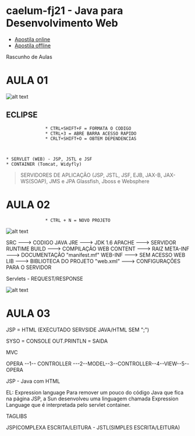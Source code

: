 # caelum-fj21 - Java para Desenvolvimento Web

* [Apostila online](https://www.caelum.com.br/apostila-java-web/) 
* [Apostila offline](https://www.caelum.com.br/download/caelum-java-web-fj21.pdf) 

Rascunho de Aulas

 # AULA 01

![alt text](https://www.caelum.com.br/apostila-java-web/imagens/jdbc/driver-manager.png "TESTE")
               
## ECLIPSE
                   * CTRL+SHIFT+F = FORMATA O CODIGO
                   * CTRL+3 = ABRE BARRA ACESSO RAPIDO
                   * CRLT+SHIFT+O = OBTEM DEPENDENCIAS



    * SERVLET (WEB) - JSP, JSTL e JSF
    * CONTAINER (Tomcat, Widyfly)
                    
                    
 > SERVIDORES DE APLICAÇÃO (JSP, JSTL, JSF, EJB, JAX-B, JAX-WS(SOAP), JMS e JPA
 > Glassfish, Jboss e Websphere


 # AULA 02


                   * CTRL + N = NOVO PROJETO
                   
                   
![alt text](https://www.caelum.com.br/apostila-java-web/imagens/novo-projeto/estrutura-pastas.png "TESTE")

SRC         ---> CODIGO JAVA
JRE         ---> JDK 1.6
APACHE      ---> SERVIDOR RUNTIME
BUILD       ---> COMPILAÇÃO
WEB CONTENT ---> RAIZ
   META-INF ---> DOCUMENTAÇÃO
           "manifest.mf" 
   WEB-INF ---> SEM ACESSO WEB
           LIB     ---> BIBLIOTECA DO PROJETO
           "web.xml" ---> CONFIGURAÇÕES PARA O SERVIDOR


Servlets - REQUEST/RESPONSE

![alt text](https://www.caelum.com.br/apostila-java-web/imagens/servlets/http.png "TESTE")


# AULA 03

JSP = HTML (EXECUTADO SERVSIDE JAVA/HTML SEM ";")

SYSO = CONSOLE
OUT.PRINTLN = SAIDA


MVC

OPERA --1-- CONTROLLER ---2--MODEL--3--CONTROLLER--4--VIEW--5--OPERA 

JSP - Java com HTML

EL: Expression language
Para remover um pouco do código Java que fica na página JSP, a Sun desenvolveu uma linguagem chamada Expression Language que é interpretada pelo servlet container.


TAGLIBS


JSP(COMPLEXA ESCRITA/LEITURA - JSTL(SIMPLES ESCRITA/LEITURA)






